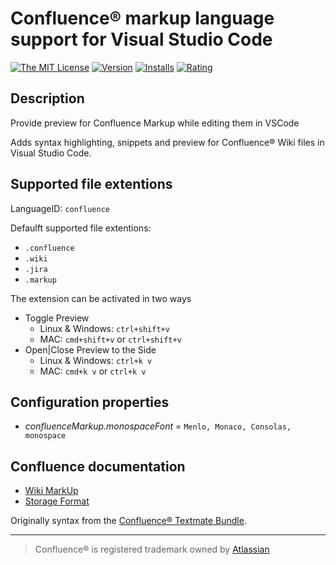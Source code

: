 # Confluence® markup language support for Visual Studio Code

[![The MIT License](https://img.shields.io/badge/license-MIT-brightgreen.svg?style=flat-square)](https://github.com/denco/vscode-confluence-markup/blob/master/LICENSE)
[![Version](https://vsmarketplacebadge.apphb.com/version-short/denco.confluence-markup.svg?style=flat-square)](https://marketplace.visualstudio.com/items?itemName=denco.confluence-markup)
[![Installs](https://vsmarketplacebadge.apphb.com/installs-short/denco.confluence-markup.svg?style=flat-square)](https://marketplace.visualstudio.com/items?itemName=denco.confluence-markup)
[![Rating](https://vsmarketplacebadge.apphb.com/rating-short/denco.confluence-markup.svg?style=flat-square)](https://marketplace.visualstudio.com/items?itemName=denco.confluence-markup)

## Description
Provide preview for Confluence Markup while editing them in VSCode

Adds syntax highlighting, snippets and preview for Confluence® Wiki files in Visual Studio Code.

## Supported file extentions
LanguageID: `confluence`

Defaulft supported file extentions:
- `.confluence`
- `.wiki`
- `.jira`
- `.markup`

The extension can be activated in two ways

* Toggle Preview
  * Linux & Windows: `ctrl+shift+v`
  * MAC: `cmd+shift+v` or `ctrl+shift+v`
* Open|Close Preview to the Side
  * Linux & Windows: `ctrl+k v`
  * MAC: `cmd+k v` or `ctrl+k v`

## Configuration properties
  * *confluenceMarkup.monospaceFont* = `Menlo, Monaco, Consolas, monospace`


## Confluence documentation
* [Wiki MarkUp](https://confluence.atlassian.com/doc/confluence-wiki-markup-251003035.html)
* [Storage Format](https://confluence.atlassian.com/doc/confluence-storage-format-790796544.html)

Originally syntax from the [Confluence® Textmate Bundle](https://github.com/alkemist/Confluence.tmbundle).

----

> Confluence® is registered trademark owned by [Atlassian](https://www.atlassian.com/)
